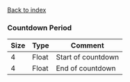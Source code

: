 [Back to index](index.md)

### Countdown Period

Size|Type|Comment
-|-|-
4|Float|Start of countdown
4|Float|End of countdown
